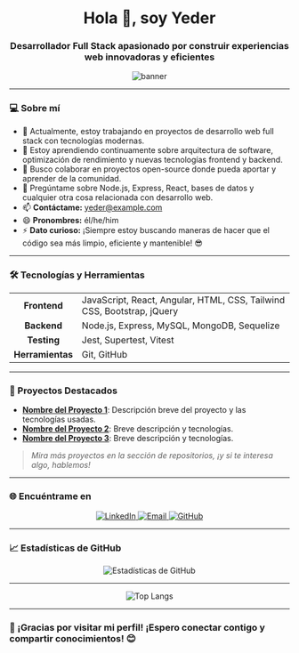 <h1 align="center">Hola 👋, soy Yeder</h1>
<h3 align="center">Desarrollador Full Stack apasionado por construir experiencias web innovadoras y eficientes</h3>

<p align="center">
  <img src="https://user-images.githubusercontent.com/74309042/160262161-1919e9d2-6b25-47f5-978a-e29c1f41fa98.gif" alt="banner" />
</p>

---

### 💻 Sobre mí

- 🔭 Actualmente, estoy trabajando en proyectos de desarrollo web full stack con tecnologías modernas.
- 🌱 Estoy aprendiendo continuamente sobre arquitectura de software, optimización de rendimiento y nuevas tecnologías frontend y backend.
- 👯 Busco colaborar en proyectos open-source donde pueda aportar y aprender de la comunidad.
- 💬 Pregúntame sobre Node.js, Express, React, bases de datos y cualquier otra cosa relacionada con desarrollo web.
- 📫 **Contáctame:** yeder@example.com
- 😄 **Pronombres:** él/he/him
- ⚡ **Dato curioso:** ¡Siempre estoy buscando maneras de hacer que el código sea más limpio, eficiente y mantenible! 😎

---

### 🛠️ Tecnologías y Herramientas

<table>
  <tr>
    <td align="center"><strong>Frontend</strong></td>
    <td>JavaScript, React, Angular, HTML, CSS, Tailwind CSS, Bootstrap, jQuery</td>
  </tr>
  <tr>
    <td align="center"><strong>Backend</strong></td>
    <td>Node.js, Express, MySQL, MongoDB, Sequelize</td>
  </tr>
  <tr>
    <td align="center"><strong>Testing</strong></td>
    <td>Jest, Supertest, Vitest</td>
  </tr>
  <tr>
    <td align="center"><strong>Herramientas</strong></td>
    <td>Git, GitHub</td>
  </tr>
</table>

---

### 🚀 Proyectos Destacados

- **[Nombre del Proyecto 1](#)**: Descripción breve del proyecto y las tecnologías usadas.
- **[Nombre del Proyecto 2](#)**: Breve descripción y tecnologías.
- **[Nombre del Proyecto 3](#)**: Breve descripción y tecnologías.

> _Mira más proyectos en la sección de repositorios, ¡y si te interesa algo, hablemos!_

---

### 🌐 Encuéntrame en

<p align="center">
  <a href="https://www.linkedin.com/in/yeder-pimentel/" target="_blank">
    <img src="https://img.shields.io/badge/LinkedIn-blue?style=for-the-badge&logo=linkedin&logoColor=white" alt="LinkedIn">
  </a>
  <a href="mailto:yeder@example.com">
    <img src="https://img.shields.io/badge/Email-D14836?style=for-the-badge&logo=gmail&logoColor=white" alt="Email">
  </a>
  <a href="https://github.com/yedpt">
    <img src="https://img.shields.io/badge/GitHub-181717?style=for-the-badge&logo=github&logoColor=white" alt="GitHub">
  </a>
</p>

---

### 📈 Estadísticas de GitHub

<p align="center">
  <img src="https://github-readme-stats.vercel.app/api?username=yedpt&show_icons=true&theme=radical&count_private=true" alt="Estadísticas de GitHub">
</p>

---

<p align="center">
  <img src="https://github-readme-stats.vercel.app/api/top-langs/?username=yedpt&layout=compact&theme=radical" alt="Top Langs" />
</p>

---

### 🎉 ¡Gracias por visitar mi perfil! ¡Espero conectar contigo y compartir conocimientos! 😊

